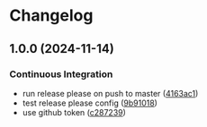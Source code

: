 # Changelog

## 1.0.0 (2024-11-14)


### Continuous Integration

* run release please on push to master ([4163ac1](https://github.com/shimoncohen/testing/commit/4163ac17ef8160fe2b42d1f5b56bdaee5c38a9b9))
* test release please config ([9b91018](https://github.com/shimoncohen/testing/commit/9b910180d8bd7d90b9dd47195de68edc7c3999fa))
* use github token ([c287239](https://github.com/shimoncohen/testing/commit/c287239458795e3ed9ad2b5519f05b622dfdfa24))
